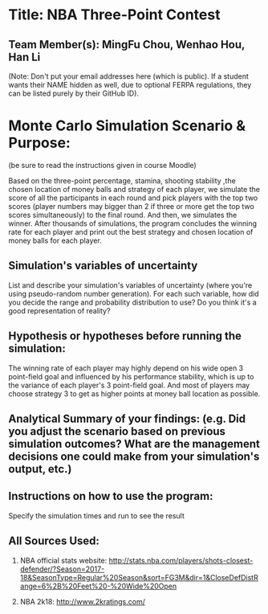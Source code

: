 # Title:  NBA Three-Point Contest

## Team Member(s): MingFu Chou, Wenhao Hou, Han Li
(Note: Don't put your email addresses here (which is public).  If a student wants their NAME hidden as well, due to optional FERPA regulations, they can be listed purely by their GitHub ID).

# Monte Carlo Simulation Scenario & Purpose:
(be sure to read the instructions given in course Moodle)

Based on the three-point percentage, stamina, shooting stability ,the chosen location of money balls and strategy of each player, we simulate the score of all the participants in each round and pick players with the top two scores (player numbers may bigger than 2 if three or more get the top two scores simultaneously) to the final round. And then, we simulates the winner. After thousands of simulations, the program concludes the winning rate for each player and print out the best strategy and chosen location of money balls for each player.


## Simulation's variables of uncertainty
List and describe your simulation's variables of uncertainty (where you're using pseudo-random number generation). For each such variable, how did you decide the range and probability distribution to use?  Do you think it's a good representation of reality?

## Hypothesis or hypotheses before running the simulation:
The winning rate of each player may highly depend on his wide open 3 point-field goal and influenced by his performance stability, which is up to the variance of each player's 3 point-field goal. And most of players may choose strategy 3 to get as higher points at money ball location as possible.

## Analytical Summary of your findings: (e.g. Did you adjust the scenario based on previous simulation outcomes?  What are the management decisions one could make from your simulation's output, etc.)

## Instructions on how to use the program:
Specify the simulation times and run to see the result

## All Sources Used:

1. NBA official stats website:
http://stats.nba.com/players/shots-closest-defender/?Season=2017-18&SeasonType=Regular%20Season&sort=FG3M&dir=1&CloseDefDistRange=6%2B%20Feet%20-%20Wide%20Open

2. NBA 2k18:
http://www.2kratings.com/
